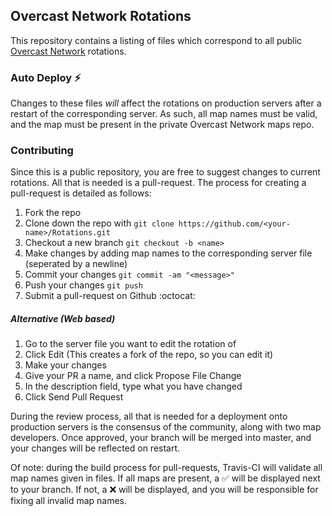 ## Overcast Network Rotations

This repository contains a listing of files which correspond to all public [Overcast Network](https://oc.tc) rotations.

### Auto Deploy :zap:

Changes to these files *will* affect the rotations on production servers after a restart of the corresponding server.  As such, all map names must be valid, and the map must be present in the private Overcast Network maps repo.

### Contributing

Since this is a public repository, you are free to suggest changes to current rotations.  All that is needed is a pull-request.  The process for creating a pull-request is detailed as follows:

1. Fork the repo
2. Clone down the repo with `git clone https://github.com/<your-name>/Rotations.git`
3. Checkout a new branch `git checkout -b <name>`
4. Make changes by adding map names to the corresponding server file (seperated by a newline)
5. Commit your changes `git commit -am "<message>"`
6. Push your changes `git push`
7. Submit a pull-request on Github :octocat:

##### Alternative (Web based)
1. Go to the server file you want to edit the rotation of
2. Click Edit (This creates a fork of the repo, so you can edit it)
3. Make your changes
4. Give your PR a name, and click Propose File Change
5. In the description field, type what you have changed
6. Click Send Pull Request


During the review process, all that is needed for a deployment onto production servers is the consensus of the community, along with two map developers.  Once approved, your branch will be merged into master, and your changes will be reflected on restart.

Of note: during the build process for pull-requests, Travis-CI will validate all map names given in files.  If all maps are present, a :white_check_mark: will be displayed next to your branch. If not, a :x: will be displayed, and you will be responsible for fixing all invalid map names.
